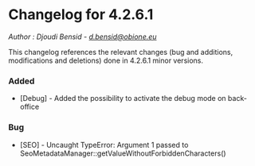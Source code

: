 # Changelog for 4.2.6.1

*Author : Djoudi Bensid - <d.bensid@obione.eu>*

This changelog references the relevant changes (bug and additions, modifications and deletions) done in 4.2.6.1 minor versions.

### Added
- [Debug] - Added the possibility to activate the debug mode on back-office

### Bug
- [SEO] - Uncaught TypeError: Argument 1 passed to SeoMetadataManager::getValueWithoutForbiddenCharacters()